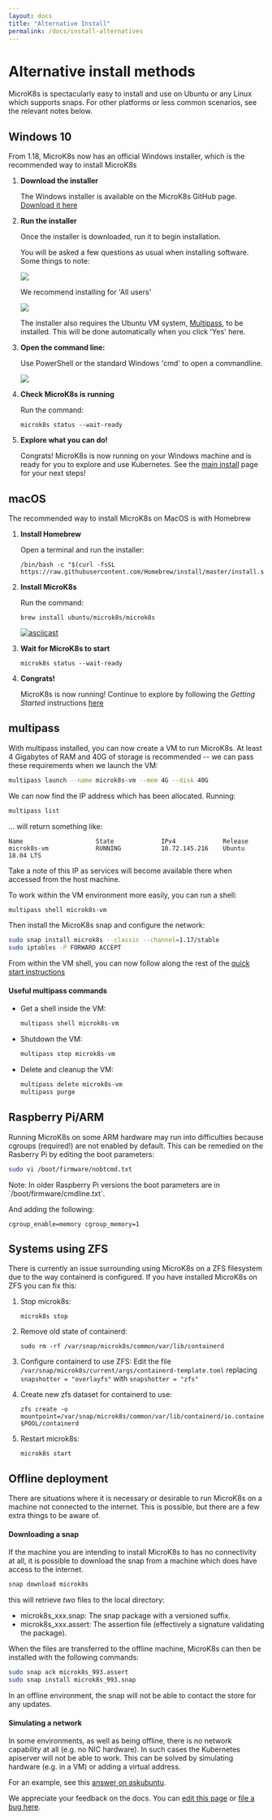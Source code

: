 ```yaml
---
layout: docs
title: "Alternative Install"
permalink: /docs/install-alternatives
---
```


# Alternative install methods

MicroK8s is spectacularly easy to install and use on Ubuntu or any Linux which
supports snaps. For other platforms or less common scenarios, see the relevant
notes below.

<a id="windows"> </a>
## Windows 10

From 1.18, MicroK8s now has an official Windows installer, which is the
recommended way to install MicroK8s

1.  **Download the installer**

    The Windows installer is available on the MicroK8s GitHub page.
    [Download it here](https://github.com/ubuntu/microk8s/releases/download/installer-v1.0.0/microk8s-installer.exe)

1.  **Run the installer**

    Once the installer is downloaded, run it to begin installation.

    You will be asked a few questions as usual when installing software. Some
    things to note:

    ![](https://assets.ubuntu.com/v1/141d9f8b-winmk8s-01.png)

    We recommend installing for 'All users'

    ![](https://assets.ubuntu.com/v1/c7d0a5a7-winmk8s-03.png)

    The installer also requires the Ubuntu VM system, [Multipass][], to be
    installed. This will be done automatically when you click 'Yes' here.

1.  **Open the command line:**

    Use PowerShell or the standard Windows 'cmd' to open a commandline.

    ![](https://assets.ubuntu.com/v1/a5fe14a5-winmk8s-04.png)

1.  **Check MicroK8s is running**

    Run the command:

    ```
    microk8s status --wait-ready
    ```

1.  **Explore what you can do!**

    Congrats! MicroK8s is now running on your Windows machine and is ready
    for you to explore and use Kubernetes. See the
    [main install](/docs/index#rejoin) page for your next steps!

<a id="macos"> </a>
## macOS

The recommended way to install MicroK8s on MacOS is with Homebrew

1.  **Install Homebrew**

    Open a terminal and run the installer:

    ```
    /bin/bash -c "$(curl -fsSL https://raw.githubusercontent.com/Homebrew/install/master/install.sh)"
    ```

1.  **Install MicroK8s**

    Run the command:

    ```
    brew install ubuntu/microk8s/microk8s
    ```

    [![asciicast](https://asciinema.org/a/IWhwnidik9xaC2YHfjBUIsLin.svg)](https://asciinema.org/a/IWhwnidik9xaC2YHfjBUIsLin)

1.  **Wait for MicroK8s to start**

    ```
    microk8s status --wait-ready
    ```

1.  **Congrats!**

    MicroK8s is now running! Continue to explore by following the
    _Getting Started_ instructions [here](/docs/index#rejoin)


<a id="multipass"> </a>
## multipass

With multipass installed, you can now create a VM to run MicroK8s. At least 4
Gigabytes of RAM and 40G of storage is recommended -- we can pass these
requirements when we launch the VM:

```bash
multipass launch --name microk8s-vm --mem 4G --disk 40G
```

We can now find the IP address which has been allocated. Running:

```bash
multipass list
```

... will return something like:

```no-highlight
Name                    State             IPv4             Release
microk8s-vm             RUNNING           10.72.145.216    Ubuntu 18.04 LTS
```

Take a note of this IP as services will become available there when accessed
from the host machine.

To work within the VM environment more easily, you can run a shell:

```bash
multipass shell microk8s-vm
```

Then install the  MicroK8s snap and configure the network:

```bash
sudo snap install microk8s --classic --channel=1.17/stable
sudo iptables -P FORWARD ACCEPT
```

From within the VM shell, you can now follow along the rest of the
[quick start instructions](index#status)

#### Useful multipass commands

-   Get a shell inside the VM:

    ```bash
    multipass shell microk8s-vm
    ```

-   Shutdown the VM:

    ```bash
    multipass stop microk8s-vm
    ```

-   Delete and cleanup the VM:

    ```bash
    multipass delete microk8s-vm
    multipass purge
    ```

<a id="arm"> </a>
## Raspberry Pi/ARM

Running MicroK8s on some ARM hardware may run into difficulties because cgroups
(required!) are not enabled by default. This can be remedied on the Rasberry Pi
by editing the boot parameters:

```bash
sudo vi /boot/firmware/nobtcmd.txt
```

<div class="p-notification--positive"><p markdown="1" class="p-notification__response">
<span class="p-notification__status">Note:</span> In older Raspberry Pi versions
the boot parameters are in `/boot/firmware/cmdline.txt`.</p></div>

And adding the following:

```no-highlight
cgroup_enable=memory cgroup_memory=1
```

## Systems using ZFS

There is currently an issue surrounding using MicroK8s on a ZFS filesystem due
to the way containerd is configured. If you have installed MicroK8s on ZFS
you can fix this:

1.  Stop microk8s:

    ```
    microk8s stop
    ```

1.  Remove old state of containerd:

    ```
    sudo rm -rf /var/snap/microk8s/common/var/lib/containerd
    ```

1.  Configure containerd to use ZFS:
    Edit  the file `/var/snap/microk8s/current/args/containerd-template.toml`
    replacing `snapshotter = "overlayfs"`  with `snapshotter = "zfs"`

1.  Create new zfs dataset for containerd to use:

    ```
    zfs create -o mountpoint=/var/snap/microk8s/common/var/lib/containerd/io.containerd.snapshotter.v1.zfs $POOL/containerd
    ```
1.  Restart microk8s:

    ```
    microk8s start
    ```

## Offline deployment

There are situations where it is necessary or desirable to run MicroK8s on a
machine not connected to the internet. This is possible, but there are a few
extra things to be aware of.

#### Downloading a snap

If the machine you are intending to install MicroK8s to has no connectivity at
all, it is possible to download the snap from a machine which does have
access to the internet.

```bash
snap download microk8s
```

this will retrieve *two* files to the local directory:

-   microk8s_xxx.snap: The snap package with a versioned suffix.
-   microk8s_xxx.assert: The assertion file (effectively a signature validating the package).

When the files are transferred to the offline machine, MicroK8s can then be
installed with the following commands:

```bash
sudo snap ack microk8s_993.assert
sudo snap install microk8s_993.snap
```

In an offline environment, the snap will not be able to contact the store for
any updates.

#### Simulating a network

In some environments, as well as being offline, there is no network capability
at all (e.g. no NIC hardware). In such cases the Kubernetes apiserver will not
be able to work. This can be solved by simulating hardware (e.g. in a VM) or
adding a virtual address.

For an example, see this [answer on askubuntu][askubuntu].

<!-- LINKS -->

[ubuntu-app]: https://www.microsoft.com/en-us/p/ubuntu/9nblggh4msv6
[windows-post]: https://discourse.ubuntu.com/t/using-snapd-in-wsl2/12113
[multipass]: https://multipass.run/
[multipass-install]: https://multipass.run/#install
[askubuntu]: https://askubuntu.com/questions/993139/how-to-create-a-virtual-network-interface-in-ubuntu
[profile]: https://github.com/ubuntu/microk8s/tree/master/tests/lxc
<!-- FEEDBACK -->
<div class="p-notification--information">
  <p class="p-notification__response">
    We appreciate your feedback on the docs. You can
    <a href="https://github.com/canonical-web-and-design/microk8s.io/edit/master/docs/install-alternatives.md" class="p-notification__action">edit this page</a>
    or
    <a href="https://github.com/canonical-web-and-design/microk8s.io/issues/new" class="p-notification__action">file a bug here</a>.
  </p>
</div>
